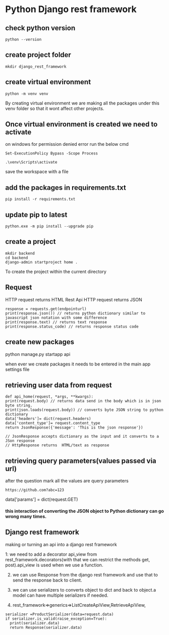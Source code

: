 # Python Django rest framework

## check python version

```
python --version
```

## create project folder

```
mkdir django_rest_framework
```

## create virtual environment

```
python -m venv venv
```

By creating virtual environment we are making all the packages under this venv folder so that it wont affect other projects.

## Once virtual environment is created we need to activate

on windows for permission denied error run the below cmd

```
Set-ExecutionPolicy Bypass -Scope Process

.\venv\Scripts\activate
```

save the workspace with a file

## add the packages in requirements.txt

```
pip install -r requirements.txt
```

## update pip to latest

```
python.exe -m pip install --upgrade pip
```

## create a project

```
mkdir backend
cd backend
django-admin startproject home .
```

To create the project within the current directory

## Request

HTTP request returns HTML
Rest Api HTTP request returns JSON

```
response = requests.get(endpointurl)
print(response.json()) // returns python dictionary similar to javascript json notation with some difference
print(response.text) // returns text response
print(response.status_code) // returns response status code
```

## create new packages

python manage.py startapp api

when ever we create packages it needs to be entered in the main app settings file

## retrieving user data from request

```
def api_home(request, *args, **kwargs):
print(request.body) // returns data send in the body which is in json byte string.
print(json.loads(request.body)) // converts byte JSON string to python dictionary
data['headers']= dict(request.headers)
data['content_type']= request.content_type
return JsonResponse({'message': 'This is the json response'})

// JsonResponse accepts dictionary as the input and it converts to a JSon response
// HttpResponse returns  HTML/text as response
```

## retrieving query parameters(values passed via url)

after the question mark all the values are query parameters

```
https://github.com?abc=123
```

data['params'] = dict(request.GET)

#### this interaction of converting the JSON object to Python dictionary can go wrong many times.

## Django rest framework

making or turning an api into a django rest framework

1: we need to add a decorator api_view from rest_framework.decorators(with that we can restrict the methods get, post).api_view is used when we use a function.

2. we can use Response from the django rest framework and use that to send the response back to client.

3. we can use serializers to converts object to dict and back to object.a model can have multiple serializers if needed.

4. rest_framework=>generics=>ListCreateApiView,RetrieveApiView,

```
serializer =ProductSerializer(data=request.data)
if serializer.is_valid(raise_exception=True):
  print(serializer.data)
  return Response(serializer.data)
```
